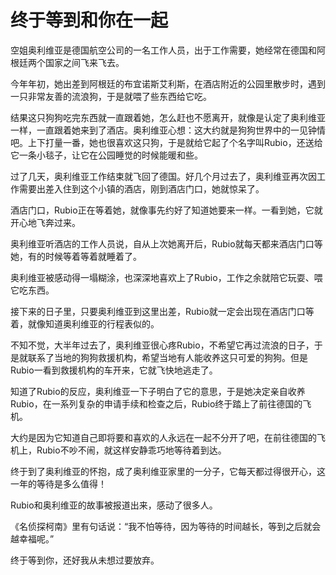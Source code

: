 # 终于等到和你在一起

空姐奥利维亚是德国航空公司的一名工作人员，出于工作需要，她经常在德国和阿根廷两个国家之间飞来飞去。 

今年年初，她出差到阿根廷的布宜诺斯艾利斯，在酒店附近的公园里散步时，遇到一只非常友善的流浪狗，于是就喂了些东西给它吃。 

结果这只狗狗吃完东西就一直跟着她，怎么赶也不愿离开，就像是认定了奥利维亚一样，一直跟着她来到了酒店。奥利维亚心想：这大约就是狗狗世界中的一见钟情吧。上下打量一番，她也很喜欢这只狗，于是就给它起了个名字叫Rubio，还送给它一条小毯子，让它在公园睡觉的时候能暖和些。 

过了几天，奥利维亚工作结束就飞回了德国。好几个月过去了，奥利维亚再次因工作需要出差入住到这个小镇的酒店，刚到酒店门口，她就惊呆了。 

酒店门口，Rubio正在等着她，就像事先约好了知道她要来一样。一看到她，它就开心地飞奔过来。 

奥利维亚听酒店的工作人员说，自从上次她离开后，Rubio就每天都来酒店门口等她，有的时候等着等着就睡着了。 

奥利维亚被感动得一塌糊涂，也深深地喜欢上了Rubio，工作之余就陪它玩耍、喂它吃东西。 

接下来的日子里，只要奥利维亚到这里出差，Rubio就一定会出现在酒店门口等着，就像知道奥利维亚的行程表似的。 

不知不觉，大半年过去了，奥利维亚很心疼Rubio，不希望它再过流浪的日子，于是就联系了当地的狗狗救援机构，希望当地有人能收养这只可爱的狗狗。但是Rubio一看到救援机构的车开来，它就飞快地逃走了。 

知道了Rubio的反应，奥利维亚一下子明白了它的意思，于是她决定亲自收养Rubio，在一系列复杂的申请手续和检查之后，Rubio终于踏上了前往德国的飞机。 

大约是因为它知道自己即将要和喜欢的人永远在一起不分开了吧，在前往德国的飞机上，Rubio不吵不闹，就这样安静乖巧地等待着到达。 

终于到了奥利维亚的怀抱，成了奥利维亚家里的一分子，它每天都过得很开心，这一年的等待是多么值得！ 

Rubio和奥利维亚的故事被报道出来，感动了很多人。 

《名侦探柯南》里有句话说：“我不怕等待，因为等待的时间越长，等到之后就会越幸福呢。” 

终于等到你，还好我从未想过要放弃。